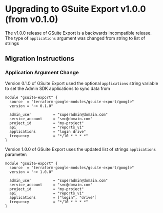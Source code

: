 # Upgrading to GSuite Export v1.0.0 (from v0.1.0)

The v1.0.0 release of GSuite Export is a backwards incompatible release. The type of `applications` argument was changed from string to list of strings

## Migration Instructions

### Application Argument Change

Version 0.1.0 of GSuite Export used the optional `applications` string variable to set the Admin SDK applications to sync data from

```hcl
module "gsuite-export" {
  source  = "terraform-google-modules/gsuite-export/google"
  version = "~> 0.1.0"

  admin_user          = "superadmin@domain.com"
  service_account     = "svc@domain.com"
  project_id          = "my-project"
  api                 = "reports_v1"
  applications        = "login drive"
  frequency           = "*/10 * * * *"
}
```

Version 1.0.0 of GSuite Export uses the updated list of strings `applications` parameter:

```hcl
module "gsuite-export" {
  source  = "terraform-google-modules/gsuite-export/google"
  version = "~> 1.0.0"

  admin_user          = "superadmin@domain.com"
  service_account     = "svc@domain.com"
  project_id          = "my-project"
  api                 = "reports_v1"
  applications        = ["login", "drive"]
  frequency           = "*/10 * * * *"
}
```

